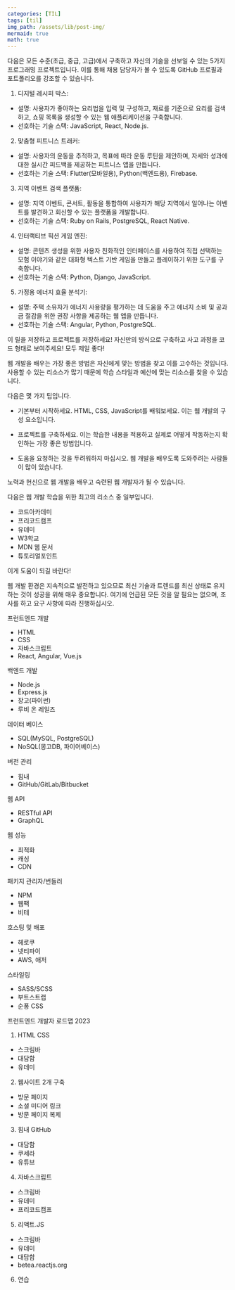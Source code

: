 ```yaml
---
categories: [TIL]
tags: [til]
img_path: /assets/lib/post-img/
mermaid: true
math: true
---
```


다음은 모든 수준(초급, 중급, 고급)에서 구축하고 자신의 기술을 선보일 수 있는 5가지 프로그래밍 프로젝트입니다. 이를 통해 채용 담당자가 볼 수 있도록 GitHub 프로필과 포트폴리오를 강조할 수 있습니다.

1. 디지털 레시피 박스:

- 설명: 사용자가 좋아하는 요리법을 입력 및 구성하고, 재료를 기준으로 요리를 검색하고, 쇼핑 목록을 생성할 수 있는 웹 애플리케이션을 구축합니다.
- 선호하는 기술 스택: JavaScript, React, Node.js.

2. 맞춤형 피트니스 트래커:

- 설명: 사용자의 운동을 추적하고, 목표에 따라 운동 루틴을 제안하며, 자세와 성과에 대한 실시간 피드백을 제공하는 피트니스 앱을 만듭니다.
- 선호하는 기술 스택: Flutter(모바일용), Python(백엔드용), Firebase.

3. 지역 이벤트 검색 플랫폼:

- 설명: 지역 이벤트, 콘서트, 활동을 통합하여 사용자가 해당 지역에서 일어나는 이벤트를 발견하고 회신할 수 있는 플랫폼을 개발합니다.
- 선호하는 기술 스택: Ruby on Rails, PostgreSQL, React Native.

4. 인터랙티브 픽션 게임 엔진:

- 설명: 콘텐츠 생성을 위한 사용자 친화적인 인터페이스를 사용하여 직접 선택하는 모험 이야기와 같은 대화형 텍스트 기반 게임을 만들고 플레이하기 위한 도구를 구축합니다.
- 선호하는 기술 스택: Python, Django, JavaScript.

5. 가정용 에너지 효율 분석기:

- 설명: 주택 소유자가 에너지 사용량을 평가하는 데 도움을 주고 에너지 소비 및 공과금 절감을 위한 권장 사항을 제공하는 웹 앱을 만듭니다.
- 선호하는 기술 스택: Angular, Python, PostgreSQL.

이 릴을 저장하고 프로젝트를 저장하세요! 자신만의 방식으로 구축하고 사고 과정을 코드 형태로 보여주세요! 모두 제일 좋다!

웹 개발을 배우는 가장 좋은 방법은 자신에게 맞는 방법을 찾고 이를 고수하는 것입니다. 사용할 수 있는 리소스가 많기 때문에 학습 스타일과 예산에 맞는 리소스를 찾을 수 있습니다.

다음은 몇 가지 팁입니다.

- 기본부터 시작하세요. HTML, CSS, JavaScript를 배워보세요. 이는 웹 개발의 구성 요소입니다.

- 프로젝트를 구축하세요. 이는 학습한 내용을 적용하고 실제로 어떻게 작동하는지 확인하는 가장 좋은 방법입니다.
- 도움을 요청하는 것을 두려워하지 마십시오. 웹 개발을 배우도록 도와주려는 사람들이 많이 있습니다.

노력과 헌신으로 웹 개발을 배우고 숙련된 웹 개발자가 될 수 있습니다.

다음은 웹 개발 학습을 위한 최고의 리소스 중 일부입니다.

- 코드아카데미
- 프리코드캠프
- 유데미
- W3학교
- MDN 웹 문서
- 튜토리얼포인트

이게 도움이 되길 바란다!

웹 개발 환경은 지속적으로 발전하고 있으므로 최신 기술과 트렌드를 최신 상태로 유지하는 것이 성공을 위해 매우 중요합니다. 여기에 언급된 모든 것을 알 필요는 없으며, 조사를 하고 요구 사항에 따라 진행하십시오.

프런트엔드 개발

- HTML
- CSS
- 자바스크립트
- React, Angular, Vue.js

백엔드 개발

- Node.js
- Express.js
- 장고(파이썬)
- 루비 온 레일즈

데이터 베이스

- SQL(MySQL, PostgreSQL)
- NoSQL(몽고DB, 파이어베이스)

버전 관리

- 힘내
- GitHub/GitLab/Bitbucket

웹 API

- RESTful API
- GraphQL

웹 성능

- 최적화
- 캐싱
- CDN

패키지 관리자/번들러

- NPM
- 웹팩
- 비테

호스팅 및 배포

- 헤로쿠
- 넷티파이
- AWS, 애저

스타일링

- SASS/SCSS
- 부트스트랩
- 순풍 CSS

프런트엔드 개발자 로드맵 2023

1. HTML CSS

- 스크림바
- 대담함
- 유데미

2. 웹사이트 2개 구축

- 방문 페이지
- 소셜 미디어 링크
- 방문 페이지 복제

3. 힘내 GitHub

- 대담함
- 쿠세라
- 유튜브

4. 자바스크립트

- 스크림바
- 유데미
- 프리코드캠프

5. 리액트.JS

- 스크림바
- 유데미
- 대담함
- betea.reactjs.org

6. 연습
